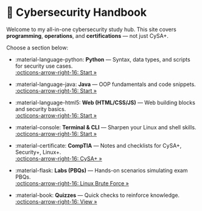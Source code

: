 # 🔐 Cybersecurity Handbook

Welcome to my all-in-one cybersecurity study hub. This site covers **programming**, **operations**, and **certifications** — not just CySA+.  

Choose a section below:

- :material-language-python: **Python** — Syntax, data types, and scripts for security use cases.  
  [:octicons-arrow-right-16: Start »](python/index.md)

- :material-language-java: **Java** — OOP fundamentals and code snippets.  
  [:octicons-arrow-right-16: Start »](java/index.md)

- :material-language-html5: **Web (HTML/CSS/JS)** — Web building blocks and security basics.  
  [:octicons-arrow-right-16: Start »](web/index.md)

- :material-console: **Terminal & CLI** — Sharpen your Linux and shell skills.  
  [:octicons-arrow-right-16: Start »](terminal/cli-practice.md)

- :material-certificate: **CompTIA** — Notes and checklists for CySA+, Security+, Linux+.  
  [:octicons-arrow-right-16: CySA+ »](comptia/cysa/index.md)

- :material-flask: **Labs (PBQs)** — Hands-on scenarios simulating exam PBQs.  
  [:octicons-arrow-right-16: Linux Brute Force »](labs/linux-bruteforce.md)

- :material-book: **Quizzes** — Quick checks to reinforce knowledge.  
  [:octicons-arrow-right-16: View »](quizzes/index.md)

